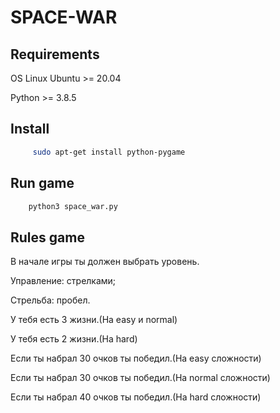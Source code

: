 # SPACE-WAR

## Requirements
OS Linux Ubuntu >= 20.04

Python >= 3.8.5

## Install
```bash
     sudo apt-get install python-pygame
```
## Run game
```bash
    python3 space_war.py
```


## Rules game
В начале игры ты должен выбрать уровень.

Управление: стрелками;

Стрельба: пробел.
    
У тебя есть 3 жизни.(На easy и normal)

У тебя есть 2 жизни.(На hard)

Если ты набрал 30 очков ты победил.(На easy сложности)

Если ты набрал 30 очков ты победил.(На normal сложности)

Если ты набрал 40 очков ты победил.(На hard сложности)